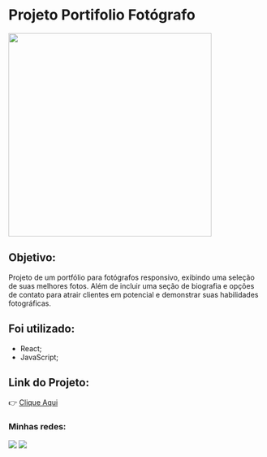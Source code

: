 # Projeto Portifolio Fotógrafo

<img src="https://uploaddeimagens.com.br/images/004/650/041/original/port-foto.PNG?1698454837" width="400" />

## Objetivo:

Projeto de um portfólio para fotógrafos responsivo, exibindo uma seleção de suas melhores fotos. Além de incluir uma seção de biografia e opções de contato para atrair clientes em potencial e demonstrar suas habilidades fotográficas.

## Foi utilizado:

- React;
- JavaScript;

## Link do Projeto:

👉 <a href="https://jvitor88.github.io/Portifolio-Fotografo/" target="_blank">Clique Aqui</a>

 ### Minhas redes: 

<div>
  <a href="https://www.linkedin.com/in/jose-silveira-ti/" target="_blank"><img src="https://img.shields.io/badge/-LinkedIn-%230077B5?style=for-the-badge&logo=linkedin&logoColor=white" target="_blank"></a> 
  <a href = "mailto:jvsilveira11@gmail.com"><img src="https://img.shields.io/badge/-Gmail-%23333?style=for-the-badge&logo=gmail&logoColor=white" target="_blank"></a>
</div>
